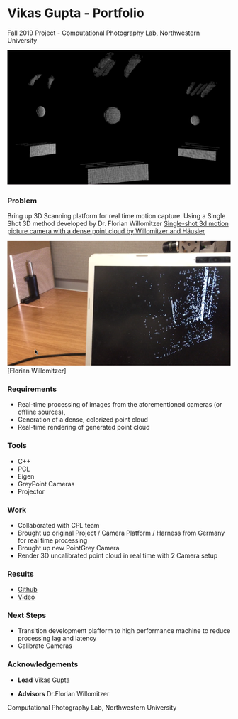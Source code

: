 # Vikas Gupta - Portfolio
Fall 2019 Project - Computational Photography Lab, Northwestern University

![Scanner Prototype](f19.png)

### Problem

Bring up 3D Scanning platform for real time motion capture. Using a Single Shot 3D method developed by Dr. Florian Willomitzer [Single-shot 3d motion picture camera with a dense point cloud by Willomitzer and Häusler](https://www.osapublishing.org/oe/abstract.cfm?uri=oe-25-19-23451)

![Scanner Prototype](f19proto.jpg)
[Florian Willomitzer]

### Requirements
* Real-time processing of images from the aforementioned cameras (or offline sources),
* Generation of a dense, colorized point cloud
* Real-time rendering of generated point cloud 

### Tools
* C++
* PCL
* Eigen
* GreyPoint Cameras
* Projector

### Work
* Collaborated with CPL team
* Brought up original Project / Camera Platform / Harness from Germany for real time processing
* Brought up new PointGrey Camera
* Render 3D uncalibrated point cloud in real time with 2 Camera setup

### Results
* [Github](https://github.com/vnmr/orthrus)
* [Video](3Dscanning.mov)

### Next Steps
* Transition development plafform to high performance machine to reduce processing lag and latency
* Calibrate Cameras 

### Acknowledgements
* **Lead** Vikas Gupta

* **Advisors** Dr.Florian Willomitzer

Computational Photography Lab, Northwestern University
